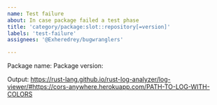 ```yaml
---
name: Test failure
about: In case package failed a test phase
title: 'category/package:slot::repository[=version]'
labels: 'test-failure'
assignees: '@Exheredrey/bugwranglers'

---
```


<!-- Please keep your request as short as possible, the longer the request the longer it's going to take for us to process it -->

Package name: 
Package version: 

Output: https://rust-lang.github.io/rust-log-analyzer/log-viewer/#https://cors-anywhere.herokuapp.com/PATH-TO-LOG-WITH-COLORS